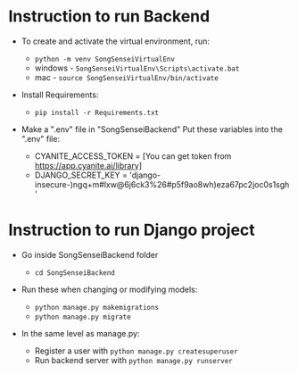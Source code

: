 # Instruction to run Backend

- To create and activate the virtual environment, run:
    - `python -m venv SongSenseiVirtualEnv`
    - windows - `SongSenseiVirtualEnv\Scripts\activate.bat`
    - mac - `source SongSenseiVirtualEnv/bin/activate`

- Install Requirements:
    - `pip install -r Requirements.txt`

- Make a ".env" file in "SongSenseiBackend" Put these variables into the ".env" file:
    - CYANITE_ACCESS_TOKEN = [You can get token from https://app.cyanite.ai/library]
    - DJANGO_SECRET_KEY = 'django-insecure-)ngq+m#lxw@6j6ck3%26#p5f9ao8wh)eza67pc2joc0s1sgh'

# Instruction to run Django project

- Go inside SongSenseiBackend folder
    - `cd SongSenseiBackend`

- Run these when changing or modifying models: 
    - `python manage.py makemigrations`
    - `python manage.py migrate`

- In the same level as manage.py:
    - Register a user with `python manage.py createsuperuser`
    - Run backend server with `python manage.py runserver`

